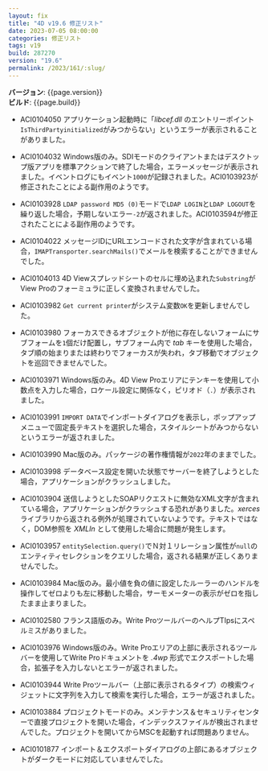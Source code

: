 ```yaml
---
layout: fix
title: "4D v19.6 修正リスト"
date: 2023-07-05 08:00:00
categories: 修正リスト
tags: v19
build: 287270
version: "19.6"
permalink: /2023/161/:slug/
---
```


**バージョン**: {{page.version}}  
**ビルド**: {{page.build}} 

* ACI0104050 アプリケーション起動時に「*libcef.dll* のエントリーポイント`IsThirdPartyinitialized`がみつからない」というエラーが表示されることがありました。

* ACI0104032 Windows版のみ。SDIモードのクライアントまたはデスクトップ版アプリを標準アクションで終了した場合，エラーメッセージが表示されました。イベントログにもイベント`1000`が記録されました。ACI0103923が修正されたことによる副作用のようです。

* ACI0103928 `LDAP password MD5 (0)`モードで`LDAP LOGIN`と`LDAP LOGOUT`を繰り返した場合，予期しないエラー`-2`が返されました。ACI0103594が修正されたことによる副作用のようです。

* ACI0104022 メッセージIDにURLエンコードされた文字が含まれている場合，`IMAPTransporter.searchMails()`でメールを検索することができませんでした。
 
* ACI0104013 4D Viewスプレッドシートのセルに埋め込まれた`Substring`がView Proのフォーミュラに正しく変換されませんでした。

* ACI0103982 `Get current printer`がシステム変数`OK`を更新しませんでした。

* ACI0103980 フォーカスできるオブジェクトが他に存在しないフォームにサブフォームを`1`個だけ配置し，サブフォーム内で *tab* キーを使用した場合，タブ順の始まりまたは終わりでフォーカスが失われ，タブ移動でオブジェクトを巡回できませんでした。

* ACI0103971 Windows版のみ。4D View Proエリアにテンキーを使用して小数点を入力した場合，ロケール設定に関係なく，ピリオド（`.`）が表示されました。

* ACI0103991 `IMPORT DATA`でインポートダイアログを表示し，ポップアップメニューで固定長テキストを選択した場合，スタイルシートがみつからないというエラーが返されました。

* ACI0103990 Mac版のみ。パッケージの著作権情報が`2022`年のままでした。

* ACI0103998 データベース設定を開いた状態でサーバーを終了しようとした場合，アプリケーションがクラッシュしました。

* ACI0103904 送信しようとしたSOAPリクエストに無効なXML文字が含まれている場合，アプリケーションがクラッシュする恐れがありました。*xerces* ライブラリから返される例外が処理されていないようです。テキストではなく，DOM参照を *XMLIn* として使用した場合に問題が発生します。

* ACI0103957 `entitySelection.query()`でＮ対１リレーション属性が`null`のエンティティセレクションをクエリした場合，返される結果が正しくありませんでした。

* ACI0103984 Mac版のみ。最小値を負の値に設定したルーラーのハンドルを操作してゼロよりも左に移動した場合，サーモメーターの表示がゼロを指したまま止まりました。

* ACI0102580 フランス語版のみ。Write ProツールバーのヘルプTIpsにスペルミスがありました。

* ACI0103976 Windows版のみ。Write Proエリアの上部に表示されるツールバーを使用してWrite Proドキュメントを *.4wp* 形式でエクスポートした場合，拡張子を入力しないとエラーが返されました。

* ACI0103944 Write Proツールバー（上部に表示されるタイプ）の検索ウィジェットに文字列を入力して検索を実行した場合，エラーが返されました。

* ACI0103884 プロジェクトモードのみ。メンテナンス＆セキュリティセンターで直接プロジェクトを開いた場合，インデックスファイルが検出されませんでした。プロジェクトを開いてからMSCを起動すれば問題ありません。

* ACI0101877 インポート＆エクスポートダイアログの上部にあるオブジェクトがダークモードに対応していませんでした。
 

